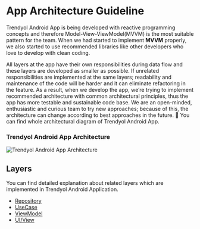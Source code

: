 # App Architecture Guideline

Trendyol Android App is being developed with reactive programming concepts and therefore Model-View-ViewModel(MVVM) is the 
most suitable pattern for the team. When we had started to implement **MVVM** properly, we also started to use recommended 
libraries like other developers who love to develop with clean coding.


All layers at the app have their own responsibilities during data flow and these layers are developed as smaller as possible. If unrelated responsibilities are implemented at the same layers; readability and maintenance of the code will be harder and it can eliminate refactoring in the feature. As a result, when we develop the app, we’re trying to implement recommended architecture with common architectural principles, thus the app has more testable and sustainable code base. We are an open-minded, enthusiastic and curious team to try new approaches; because of this, the architecture can change according to best approaches in the future. 🤗 You can find whole architectural diagram of Trendyol Android App.

### Trendyol Android App Architecture
![Trendyol Android App Architecture](https://github.com/Trendyol/android-guidelines/blob/feature/app_arch/app_architecture_guideline/diagrams/trendyol-app-arch-diagram.png)

## Layers
You can find detailed explanation about related layers which are implemented in Trendyol Android Application.

* [Repository](repository.md)
* [UseCase](usecase.md)
* [ViewModel](viewmodel.md)
* [UI/View](view.md)
